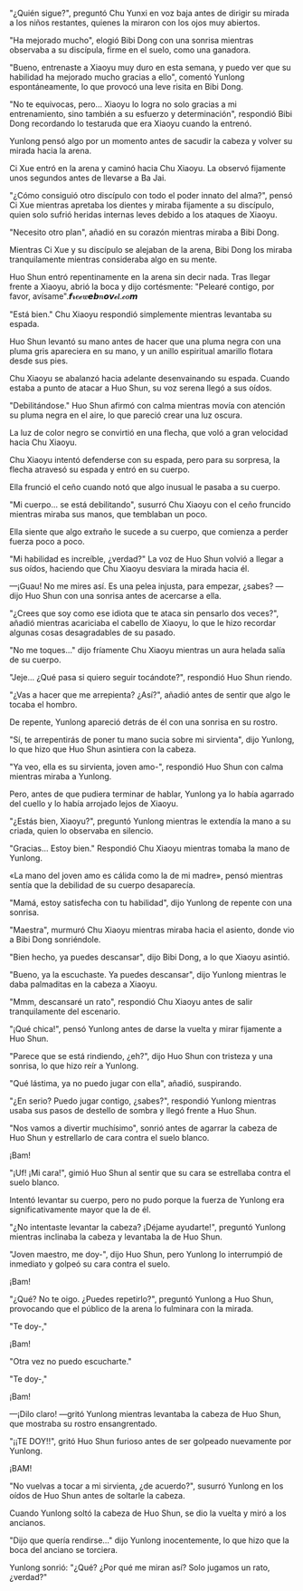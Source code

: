 
"¿Quién sigue?", preguntó Chu Yunxi en voz baja antes de dirigir su mirada a los niños restantes, quienes la miraron con los ojos muy abiertos.

"Ha mejorado mucho", elogió Bibi Dong con una sonrisa mientras observaba a su discípula, firme en el suelo, como una ganadora.

"Bueno, entrenaste a Xiaoyu muy duro en esta semana, y puedo ver que su habilidad ha mejorado mucho gracias a ello", comentó Yunlong espontáneamente, lo que provocó una leve risita en Bibi Dong.

"No te equivocas, pero... Xiaoyu lo logra no solo gracias a mi entrenamiento, sino también a su esfuerzo y determinación", respondió Bibi Dong recordando lo testaruda que era Xiaoyu cuando la entrenó.

Yunlong pensó algo por un momento antes de sacudir la cabeza y volver su mirada hacia la arena.

Ci Xue entró en la arena y caminó hacia Chu Xiaoyu. La observó fijamente unos segundos antes de llevarse a Ba Jai.

"¿Cómo consiguió otro discípulo con todo el poder innato del alma?", pensó Ci Xue mientras apretaba los dientes y miraba fijamente a su discípulo, quien solo sufrió heridas internas leves debido a los ataques de Xiaoyu.

"Necesito otro plan", añadió en su corazón mientras miraba a Bibi Dong.

Mientras Ci Xue y su discípulo se alejaban de la arena, Bibi Dong los miraba tranquilamente mientras consideraba algo en su mente.

Huo Shun entró repentinamente en la arena sin decir nada. Tras llegar frente a Xiaoyu, abrió la boca y dijo cortésmente: "Pelearé contigo, por favor, avísame".𝙛𝓻𝒆𝓮𝒘𝙚𝙗𝒏𝙤𝙫𝓮𝒍.𝓬𝒐𝙢

"Está bien." Chu Xiaoyu respondió simplemente mientras levantaba su espada.

Huo Shun levantó su mano antes de hacer que una pluma negra con una pluma gris apareciera en su mano, y un anillo espiritual amarillo flotara desde sus pies.

Chu Xiaoyu se abalanzó hacia adelante desenvainando su espada. Cuando estaba a punto de atacar a Huo Shun, su voz serena llegó a sus oídos.

"Debilitándose." Huo Shun afirmó con calma mientras movía con atención su pluma negra en el aire, lo que pareció crear una luz oscura.

La luz de color negro se convirtió en una flecha, que voló a gran velocidad hacia Chu Xiaoyu.

Chu Xiaoyu intentó defenderse con su espada, pero para su sorpresa, la flecha atravesó su espada y entró en su cuerpo.

Ella frunció el ceño cuando notó que algo inusual le pasaba a su cuerpo.

"Mi cuerpo... se está debilitando", susurró Chu Xiaoyu con el ceño fruncido mientras miraba sus manos, que temblaban un poco.

Ella siente que algo extraño le sucede a su cuerpo, que comienza a perder fuerza poco a poco.

"Mi habilidad es increíble, ¿verdad?" La voz de Huo Shun volvió a llegar a sus oídos, haciendo que Chu Xiaoyu desviara la mirada hacia él.

—¡Guau! No me mires así. Es una pelea injusta, para empezar, ¿sabes? —dijo Huo Shun con una sonrisa antes de acercarse a ella.

"¿Crees que soy como ese idiota que te ataca sin pensarlo dos veces?", añadió mientras acariciaba el cabello de Xiaoyu, lo que le hizo recordar algunas cosas desagradables de su pasado.

"No me toques..." dijo fríamente Chu Xiaoyu mientras un aura helada salía de su cuerpo.

"Jeje... ¿Qué pasa si quiero seguir tocándote?", respondió Huo Shun riendo.

"¿Vas a hacer que me arrepienta? ¿Así?", añadió antes de sentir que algo le tocaba el hombro.

De repente, Yunlong apareció detrás de él con una sonrisa en su rostro.

"Sí, te arrepentirás de poner tu mano sucia sobre mi sirvienta", dijo Yunlong, lo que hizo que Huo Shun asintiera con la cabeza.

"Ya veo, ella es su sirvienta, joven amo-", respondió Huo Shun con calma mientras miraba a Yunlong.

Pero, antes de que pudiera terminar de hablar, Yunlong ya lo había agarrado del cuello y lo había arrojado lejos de Xiaoyu.

"¿Estás bien, Xiaoyu?", preguntó Yunlong mientras le extendía la mano a su criada, quien lo observaba en silencio.

"Gracias... Estoy bien." Respondió Chu Xiaoyu mientras tomaba la mano de Yunlong.

«La mano del joven amo es cálida como la de mi madre», pensó mientras sentía que la debilidad de su cuerpo desaparecía.

"Mamá, estoy satisfecha con tu habilidad", dijo Yunlong de repente con una sonrisa.

"Maestra", murmuró Chu Xiaoyu mientras miraba hacia el asiento, donde vio a Bibi Dong sonriéndole.

"Bien hecho, ya puedes descansar", dijo Bibi Dong, a lo que Xiaoyu asintió.

"Bueno, ya la escuchaste. Ya puedes descansar", dijo Yunlong mientras le daba palmaditas en la cabeza a Xiaoyu.

"Mmm, descansaré un rato", respondió Chu Xiaoyu antes de salir tranquilamente del escenario.

"¡Qué chica!", pensó Yunlong antes de darse la vuelta y mirar fijamente a Huo Shun.

"Parece que se está rindiendo, ¿eh?", dijo Huo Shun con tristeza y una sonrisa, lo que hizo reír a Yunlong.

"Qué lástima, ya no puedo jugar con ella", añadió, suspirando.

"¿En serio? Puedo jugar contigo, ¿sabes?", respondió Yunlong mientras usaba sus pasos de destello de sombra y llegó frente a Huo Shun.

"Nos vamos a divertir muchísimo", sonrió antes de agarrar la cabeza de Huo Shun y estrellarlo de cara contra el suelo blanco.

¡Bam!

"¡Uf! ¡Mi cara!", gimió Huo Shun al sentir que su cara se estrellaba contra el suelo blanco.

Intentó levantar su cuerpo, pero no pudo porque la fuerza de Yunlong era significativamente mayor que la de él.

"¿No intentaste levantar la cabeza? ¡Déjame ayudarte!", preguntó Yunlong mientras inclinaba la cabeza y levantaba la de Huo Shun.

"Joven maestro, me doy-", dijo Huo Shun, pero Yunlong lo interrumpió de inmediato y golpeó su cara contra el suelo.

¡Bam!

"¿Qué? No te oigo. ¿Puedes repetirlo?", preguntó Yunlong a Huo Shun, provocando que el público de la arena lo fulminara con la mirada.

"Te doy-,"

¡Bam!

"Otra vez no puedo escucharte."

"Te doy-,"

¡Bam!

—¡Dilo claro! —gritó Yunlong mientras levantaba la cabeza de Huo Shun, que mostraba su rostro ensangrentado.

"¡¡TE DOY!!", gritó Huo Shun furioso antes de ser golpeado nuevamente por Yunlong.

¡BAM!

"No vuelvas a tocar a mi sirvienta, ¿de acuerdo?", susurró Yunlong en los oídos de Huo Shun antes de soltarle la cabeza.

Cuando Yunlong soltó la cabeza de Huo Shun, se dio la vuelta y miró a los ancianos.

"Dijo que quería rendirse..." dijo Yunlong inocentemente, lo que hizo que la boca del anciano se torciera.

Yunlong sonrió: "¿Qué? ¿Por qué me miran así? Solo jugamos un rato, ¿verdad?"